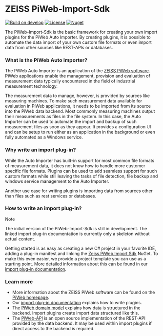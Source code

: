 ZEISS PiWeb-Import-Sdk
=========

[![Build on develop](https://github.com/ZEISS-PiWeb/PiWeb-Import-Sdk/actions/workflows/develop.yml/badge.svg?branch=develop&event=push)](https://github.com/ZEISS-PiWeb/PiWeb-Import-Sdk/actions/workflows/develop.yml)
[![License](https://img.shields.io/badge/License-BSD%203--Clause-blue.svg)](https://opensource.org/licenses/BSD-3-Clause)
[![Nuget](https://img.shields.io/nuget/v/Zeiss.PiWeb.Import.Sdk?style=flat&logo=nuget)](https://www.nuget.org/packages/Zeiss.PiWeb.Import.Sdk/)

The PiWeb-Import-Sdk is the basic framework for creating your own import plugins for the PiWeb Auto Importer. By creating plugins, it is possible to automate the data import of your own custom file formats or even import data from other sources like REST-APIs or databases.

### What is the PiWeb Auto Importer?
The PiWeb Auto Importer is an application of the [ZEISS PiWeb software](https://www.zeiss.de/messtechnik/produkte/software/piweb.html). PiWeb applications enable the management, provision and evaluation of measurement data typically encountered in the field of industrial measurement technology.

The measurement data to manage, however, is provided by sources like measuring machines. To make such measurement data available for evaluation in PiWeb applications, it needs to be imported from its source into the PiWeb data backend. Most commonly measuring machines output their measurements as files in the file system. In this case, the Auto Importer can be used to automate the import and backup of such measurement files as soon as they appear. It provides a configuration UI and can be setup to run either as an application in the background or even fully automated as a Windows service.

### Why write an import plug-in?
While the Auto Importer has built-in support for most common file formats of measurement data, it does not know how to handle more customer specific file formats. Plugins can be used to add seamless support for such custom formats while still leaving the tasks of file detection, file backup and windows service management to the Auto Importer.

Another use case for writing plugins is importing data from sources other than files such as rest services or databases.

### How to write an import plug-in?
> [!NOTE]
> The initial version of the PiWeb-Import-Sdk is still in development. The linked import plug-in documentation is currently only a skeleton without actual content.

Getting started is as easy as creating a new C# project in your favorite IDE, adding a plug-in manifest and linking the [Zeiss.PiWeb.Import.Sdk](https://www.nuget.org/packages/Zeiss.PiWeb.Import.Sdk/) NuGet. To make this even easier, we provide a project template you can use as a starting point. More detailed information about this can be found in our [import plug-in documentation](https://zeiss-piweb.github.io/PiWeb-Import-Sdk/).

### Learn more

* More information about the ZEISS PiWeb software can be found on the [PiWeb homepage](https://www.zeiss.de/messtechnik/produkte/software/piweb.html).
* Our [import plug-in documentation]() explains how to write plugins.
* The [PiWeb domain model](https://zeiss-piweb.github.io/PiWeb-Api/general#gi-model) explains how data is structured in the backend. Import plugins create import data structured like this.
* The [PiWeb-API](https://github.com/ZEISS-PiWeb/PiWeb-Api) is an open source implementation of the REST-API provided by the data backend. It may be used within import plugins if direct access to the backend is required.